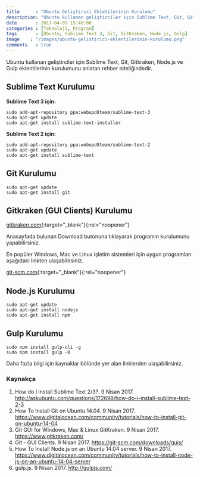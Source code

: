 ```yaml
---
title      : "Ubuntu Geliştirici Ekletilerinin Kurulumu"
description: "Ubuntu kullanan geliştirciler için Sublime Text, Git, Gitkraken, Node.js ve Gulp eklentilerinin kurulumunu anlatan rehber niteliğindedir."
date       : 2017-04-09 15:40:00
categories : [Teknoloji, Program]
tags       : [Ubuntu, Sublime Text 3, Git, GitKraken, Node.js, Gulp]
image    : "/images/ubuntu-gelistirici-eklentilerinin-kurulumu.png"
comments   : true
---
```


Ubuntu kullanan geliştirciler için Sublime Text, Git, Gitkraken, Node.js ve Gulp eklentilerinin kurulumunu anlatan rehber niteliğindedir.

## Sublime Text Kurulumu

**Sublime Text 3 için:**

```
sudo add-apt-repository ppa:webupd8team/sublime-text-3
sudo apt-get update
sudo apt-get install sublime-text-installer
```

**Sublime Text 2 için:**

```
sudo add-apt-repository ppa:webupd8team/sublime-text-2
sudo apt-get update
sudo apt-get install sublime-text
```


## Git Kurulumu

```
sudo apt-get update
sudo apt-get install git
```

## Gitkraken (GUI Clients) Kurulumu 

[gitkraken.com](https://www.gitkraken.com/){:target="_blank"}{:rel="noopener"}

Anasayfada bulunan Download butonuna tıklayarak programın kurulumunu yapabilirsiniz. 

En popüler Windows, Mac ve Linux işletim sistemleri için uygun programları aşağıdaki linkten ulaşabilirsiniz.

[git-scm.com](https://git-scm.com/downloads/guis/){:target="_blank"}{:rel="noopener"}


## Node.js Kurulumu

```
sudo apt-get update
sudo apt-get install nodejs
sudo apt-get install npm
```

## Gulp Kurulumu 

```
sudo npm install gulp-cli -g
sudo npm install gulp -D
```

Daha fazla bilgi için kaynaklar bölünde yer alan linklerden ulaşabilirsiniz. 

### Kaynakça
1. How do I install Sublime Text 2/3?. ‎9 ‎Nisan ‎2017. http://askubuntu.com/questions/172698/how-do-i-install-sublime-text-2-3
2. How To Install Git on Ubuntu 14.04. ‎9 ‎Nisan ‎2017. https://www.digitalocean.com/community/tutorials/how-to-install-git-on-ubuntu-14-04
3. Git GUI for Windows, Mac & Linux GitKraken. ‎9 ‎Nisan ‎2017. https://www.gitkraken.com/
4. Git - GUI Clients. ‎9 ‎Nisan ‎2017. https://git-scm.com/downloads/guis/
5. How To Install Node.js on an Ubuntu 14.04 server. ‎9 ‎Nisan ‎2017. https://www.digitalocean.com/community/tutorials/how-to-install-node-js-on-an-ubuntu-14-04-server
6. gulp.js. ‎9 ‎Nisan ‎2017. http://gulpjs.com/
